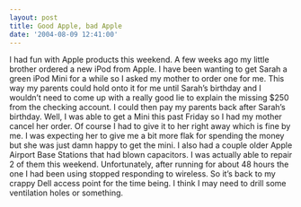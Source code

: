 ```yaml
---
layout: post
title: Good Apple, bad Apple
date: '2004-08-09 12:41:00'
---
```


I had fun with Apple products this weekend. A few weeks ago my little brother ordered a new iPod from Apple. I have been wanting to get Sarah a green iPod Mini for a while so I asked my mother to order one for me. This way my parents could hold onto it for me until Sarah’s birthday and I wouldn’t need to come up with a really good lie to explain the missing $250 from the checking account. I could then pay my parents back after Sarah’s birthday. Well, I was able to get a Mini this past Friday so I had my mother cancel her order. Of course I had to give it to her right away which is fine by me. I was expecting her to give me a bit more flak for spending the money but she was just damn happy to get the mini. I also had a couple older Apple Airport Base Stations that had blown capacitors. I was actually able to repair 2 of them this weekend. Unfortunately, after running for about 48 hours the one I had been using stopped responding to wireless. So it’s back to my crappy Dell access point for the time being. I think I may need to drill some ventilation holes or something.

<!--kg-card-end: markdown-->